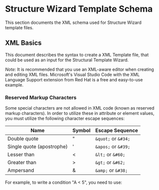 # Structure Wizard Template Schema

This section documents the XML schema used for Structure Wizard template files.

## XML Basics

This document describes the syntax to create a XML Template file, that could be used as an input for the Structural Template Wizard.

*Note:* It is recommended that you use an XML-aware editor when creating and editing XML files. Microsoft's Visual Studio Code with the XML Language Support extension from Red Hat is a free and easy-to-use example.

### Reserved Markup Characters

Some special characters are not allowed in XML code (known as reserved markup characters). In order to utilize these in attribute or element values, you must utilize the following character escape sequences:

| Name | Symbol | Escape Sequence |
| ---- | ------ | --------------- |
| Double quote | " | `&quot;` or `&#34;` |
| Single quote (apostrophe) | ' | `&apos;` or `&#39;` |
| Lesser than |  < | `&lt;` or `&#60;` |
| Greater than | > | `&gt;` or `&#62;` |
| Ampersand | & | `&amp;` or `&#38;` |

For example, to write a condition "A < 5", you need to use:
```<If Condition=a&lt;5" />
```
